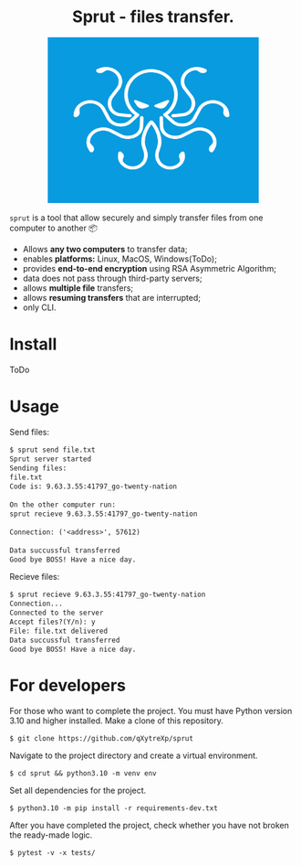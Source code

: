 <h1 align="center">Sprut - files transfer.</h1>


<p align="center">
<img
    src="https://github.com/qXytreXp/images/blob/master/Sprut.jpg"
    width="370px" height="290px" border="0" alt="sprut">
<br>
</p>

`sprut` is a tool that allow securely and simply transfer files from one computer to another 📦
- Allows **any two computers** to transfer data;
- enables **platforms:** Linux, MacOS, Windows(ToDo);
- provides **end-to-end encryption** using RSA Asymmetric Algorithm;
- data does not pass through third-party servers;
- allows **multiple file** transfers;
- allows **resuming transfers** that are interrupted;
- only CLI.

# Install
ToDo

# Usage
Send files:
```
$ sprut send file.txt
Sprut server started
Sending files:
file.txt
Code is: 9.63.3.55:41797_go-twenty-nation

On the other computer run:
sprut recieve 9.63.3.55:41797_go-twenty-nation

Connection: ('<address>', 57612)

Data succussful transferred
Good bye BOSS! Have a nice day.
```
Recieve files:
```
$ sprut recieve 9.63.3.55:41797_go-twenty-nation
Connection...
Connected to the server
Accept files?(Y/n): y
File: file.txt delivered
Data succussful transferred
Good bye BOSS! Have a nice day.
```
# For developers
For those who want to complete the project.
You must have Python version 3.10 and higher installed.
Make a clone of this repository.
```
$ git clone https://github.com/qXytreXp/sprut
```
Navigate to the project directory and create a virtual environment.
```
$ cd sprut && python3.10 -m venv env
```
Set all dependencies for the project.
```
$ python3.10 -m pip install -r requirements-dev.txt
```
After you have completed the project, check whether you have not broken the ready-made logic.
```
$ pytest -v -x tests/
```
